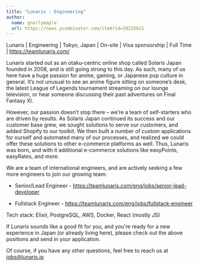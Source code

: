 ```yaml
---
title: "Lunaris : Engineering"
author:
  name: gnarlymaple
  url: https://news.ycombinator.com/item?id=39225621
---
```

Lunaris | Engineering | Tokyo, Japan | On-site | Visa sponsorship | Full Time | <a href="https:&#x2F;&#x2F;teamlunaris.com&#x2F;" rel="nofollow">https:&#x2F;&#x2F;teamlunaris.com&#x2F;</a>

Lunaris started out as an otaku-centric online shop called Solaris Japan founded in 2008, and is still going strong to this day. As such, many of us here have a huge passion for anime, gaming, or Japanese pop culture in general. It’s not unusual to see an anime figure sitting on someone’s desk, the latest League of Legends tournament streaming on our lounge television, or hear someone discussing their past adventures on Final Fantasy XI.

However, our passion doesn’t stop there – we’re a team of self-starters who are driven by results. As Solaris Japan continued its success and our customer base grew, we sought solutions to serve our customers, and added Shopify to our toolkit. We then built a number of custom applications for ourself and automated many of our processes, and realized we could offer these solutions to other e-commerce platforms as well. Thus, Lunaris was born, and with it additional e-commerce solutions like easyPoints, easyRates, and more.

We are a team of international engineers, and are actively seeking a few more engineers to join our growing team:

- Senior&#x2F;Lead Engineer - <a href="https:&#x2F;&#x2F;teamlunaris.com&#x2F;eng&#x2F;jobs&#x2F;senior-lead-developer" rel="nofollow">https:&#x2F;&#x2F;teamlunaris.com&#x2F;eng&#x2F;jobs&#x2F;senior-lead-developer</a>

- Fullstack Engineer - <a href="https:&#x2F;&#x2F;teamlunaris.com&#x2F;eng&#x2F;jobs&#x2F;fullstack-engineer" rel="nofollow">https:&#x2F;&#x2F;teamlunaris.com&#x2F;eng&#x2F;jobs&#x2F;fullstack-engineer</a>

Tech stack: Elixir, PostgreSQL, AWS, Docker, React (mostly JS)

If Lunaris sounds like a good fit for you, and you&#x27;re ready for a new experience in Japan (or already living here), please check out the above positions and send in your application.

Of course, if you have any other questions, feel free to reach us at jobs@lunaris.jp
